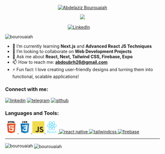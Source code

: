 <p align="center">
  <a href="https://github.com/Bourouaiah">
    <img src="https://readme-typing-svg.demolab.com?font=Fira+Code&size=30&duration=1000&pause=800&color=0077FF&center=true&width=435&lines=Abdelaziz+Bourouaiah" alt="Abdelaziz Bourouaiah" />
  </a>
</p>

<p align="center">
  <a href="http://bourouaiah.dev">
    <img src="https://readme-typing-svg.demolab.com?font=Fira+Code&size=30&duration=1000&pause=1000&color=0077FF&center=true&width=435&lines=Frontend+Developer;React+%7C+Next;Building+Modern+Web+Apps" />
  </a>
</p>

<!-- Social icons section -->
<p align="center">
  <a href="https://linkedin.com/in/abdelazizbourouaiah"><img width="32px" alt="LinkedIn" title="LinkedIn" src="https://raw.githubusercontent.com/rahuldkjain/github-profile-readme-generator/master/src/images/icons/Social/linked-in-alt.svg"/></a>
  &#8287;&#8287;&#8287;&#8287;&#8287;
</p>

<p align="left"> <img src="https://komarev.com/ghpvc/?username=bourouaiah&label=Profile%20views&color=0077FF&style=flat" alt="bourouaiah" /> </p>

- 🌱 I’m currently learning **Next.js** and **Advanced React JS Techniques**  <br />
- 👯 I’m looking to collaborate on **Web Development Projects**  <br />
- 💬 Ask me about **React, Next, Tailwind CSS, Firebase, Expo**  <br />
- 📫 How to reach me: **abdoubrh26@gmail.com**  <br />
- ⚡ Fun fact: I love creating user-friendly designs and turning them into functional, scalable applications!  <br />

<h3 align="left">Connect with me:</h3>
<p align="left">
  <a href="https://www.linkedin.com/in/abdelaziz-bourouaiah-7a9ba1226/" target="blank"><img align="center" src="https://raw.githubusercontent.com/rahuldkjain/github-profile-readme-generator/master/src/images/icons/Social/linked-in-alt.svg" alt="linkedin" height="30" width="40" /></a>
  <a href="https://t.me/Abdelaziz_Bourouaiah" target="blank"><img align="center" src="https://upload.wikimedia.org/wikipedia/commons/8/82/Telegram_logo.svg" alt="telegram" height="30" width="40" /></a>
  <a href="https://github.com/Bourouaiah" target="blank"><img align="center" src="https://cdn.jsdelivr.net/npm/simple-icons@v3/icons/github.svg" alt="github" height="30" width="40" /></a>
</p>


<h3 align="left">Languages and Tools:</h3>
<p align="left">
  <a href="https://developer.mozilla.org/en-US/docs/Web/HTML" target="_blank" rel="noreferrer"> <img src="https://raw.githubusercontent.com/devicons/devicon/master/icons/html5/html5-original-wordmark.svg" alt="html5" width="40" height="40"/> </a>
  <a href="https://developer.mozilla.org/en-US/docs/Web/CSS" target="_blank" rel="noreferrer"> <img src="https://raw.githubusercontent.com/devicons/devicon/master/icons/css3/css3-original-wordmark.svg" alt="css3" width="40" height="40"/> </a>
  <a href="https://developer.mozilla.org/en-US/docs/Web/JavaScript" target="_blank" rel="noreferrer"> <img src="https://raw.githubusercontent.com/devicons/devicon/master/icons/javascript/javascript-original.svg" alt="javascript" width="40" height="40"/> </a>
  <a href="https://reactjs.org/" target="_blank" rel="noreferrer"> <img src="https://raw.githubusercontent.com/devicons/devicon/master/icons/react/react-original-wordmark.svg" alt="react" width="40" height="40"/> </a>
  <a href="https://reactnative.dev/" target="_blank" rel="noreferrer"> <img src="https://reactnative.dev/img/header_logo.svg" alt="react native" width="40" height="40"/> </a>
  <a href="https://tailwindcss.com/" target="_blank" rel="noreferrer"> <img src="https://www.vectorlogo.zone/logos/tailwindcss/tailwindcss-icon.svg" alt="tailwindcss" width="40" height="40"/> </a>
  <a href="https://firebase.google.com/" target="_blank" rel="noreferrer"> <img src="https://www.vectorlogo.zone/logos/firebase/firebase-icon.svg" alt="firebase" width="40" height="40"/> </a>
</p>

---

<p><img align="left" src="https://github-readme-stats.vercel.app/api/top-langs?username=bourouaiah&show_icons=true&theme=dark&locale=en&layout=compact" alt="bourouaiah" /></p>

<p>&nbsp;<img align="center" src="https://github-readme-stats.vercel.app/api?username=bourouaiah&show_icons=true&theme=dark&locale=en" alt="bourouaiah" /></p>
